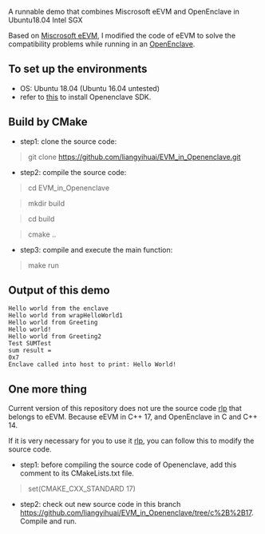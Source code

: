 A runnable demo that combines Miscrosoft eEVM and OpenEnclave in Ubuntu18.04 Intel SGX

Based on [Miscrosoft eEVM](https://github.com/microsoft/eEVM), I modified the code of eEVM to solve the compatibility problems while running in an [OpenEnclave](https://github.com/openenclave/openenclave). 

## To set up the environments
- OS: Ubuntu 18.04 (Ubuntu 16.04 untested)
- refer to [this](https://github.com/openenclave/openenclave/blob/master/docs/GettingStartedDocs/install_oe_sdk-Ubuntu_18.04.md) to install Openenclave SDK.

## Build by CMake

- step1: clone the source code:
> git clone https://github.com/liangyihuai/EVM_in_Openenclave.git

- step2: compile the source code:
> cd EVM_in_Openenclave

> mkdir build

> cd build

> cmake ..

- step3: compile and execute the main function:
> make run

## Output of this demo

```
Hello world from the enclave
Hello world from wrapHelloWorld1
Hello world from Greeting
Hello world!
Hello world from Greeting2
Test SUMTest
sum result = 
0x7
Enclave called into host to print: Hello World!
```
## One more thing
Current version of this repository does not ure the source code [rlp](https://github.com/liangyihuai/EVM_in_Openenclave/blob/master/enclave/eEVM/rlp.h) that belongs to eEVM. Because eEVM in C++ 17, and OpenEnclave in C and C++ 14. 

If it is very necessary for you to use it  [rlp](https://github.com/liangyihuai/EVM_in_Openenclave/blob/master/enclave/eEVM/rlp.h), you can follow this to modify the source code.

- step1: before compiling the source code of Openenclave, add this comment to its CMakeLists.txt file. 
> set(CMAKE_CXX_STANDARD 17)

- step2: 
check out new source code in this branch https://github.com/liangyihuai/EVM_in_Openenclave/tree/c%2B%2B17. Compile and run.

